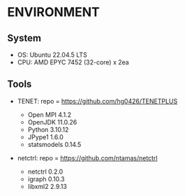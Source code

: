 # ENVIRONMENT  

## System
- OS: Ubuntu 22.04.5 LTS  
- CPU: AMD EPYC 7452 (32-core) x 2ea  

## Tools
- TENET: repo = https://github.com/hg0426/TENETPLUS
	- Open MPI 4.1.2  
	- OpenJDK 11.0.26  
	- Python 3.10.12  
	- JPype1 1.6.0  
	- statsmodels 0.14.5  

- netctrl: repo = https://github.com/ntamas/netctrl
	- netctrl 0.2.0  
	- igraph 0.10.3  
	- libxml2 2.9.13  
